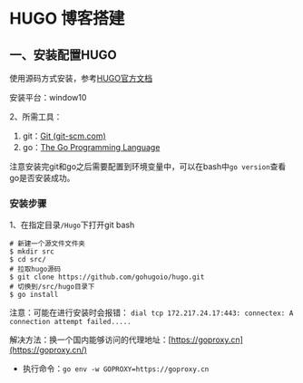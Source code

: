 # HUGO 博客搭建

## 一、安装配置HUGO

使用源码方式安装，参考[HUGO官方文档](https://gohugo.io/getting-started/installing#source)

安装平台：window10

2、所需工具：

1. git：[Git (git-scm.com)](https://git-scm.com/)
2. go：[The Go Programming Language](https://golang.org/dl/)

注意安装完git和go之后需要配置到环境变量中，可以在bash中`go version`查看go是否安装成功。

### 安装步骤

1、在指定目录`/Hugo`下打开git bash

```shell
# 新建一个源文件文件夹
$ mkdir src
$ cd src/
# 拉取hugo源码
$ git clone https://github.com/gohugoio/hugo.git
# 切换到/src/hugo目录下
$ go install
```

注意：可能在进行安装时会报错： `dial tcp 172.217.24.17:443: connectex: A connection attempt failed.....`

解决方法：换一个国内能够访问的代理地址：[https://goproxy.cn](https://goproxy.cn/)

- 执行命令：`go env -w GOPROXY=https://goproxy.cn`

